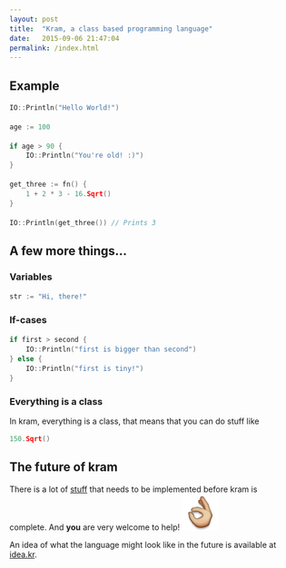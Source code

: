```yaml
---
layout: post
title:  "Kram, a class based programming language"
date:   2015-09-06 21:47:04
permalink: /index.html
---
```


## Example

~~~go
IO::Println("Hello World!")

age := 100

if age > 90 {
    IO::Println("You're old! :)")
}

get_three := fn() {
    1 + 2 * 3 - 16.Sqrt()
}

IO::Println(get_three()) // Prints 3
~~~

## A few more things...

### Variables

~~~go
str := "Hi, there!"
~~~

### If-cases

~~~go
if first > second {
    IO::Println("first is bigger than second")
} else {
    IO::Println("first is tiny!")
}
~~~

### Everything is a class

In kram, everything is a class, that means that you can do stuff like

~~~go
150.Sqrt()
~~~

## The future of kram

There is a lot of [stuff](https://github.com/kram/kram/labels/Feature) that needs to be implemented before kram is complete. And **you** are very welcome to help! <img src="/assets/general/emoji/ok_hand.png" alt=":ok_hand:" class="emoji" />

An idea of what the language might look like in the future is available at [idea.kr](https://github.com/kram/kram/blob/master/idea.kr).